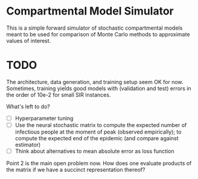 # Compartmental Model Simulator

This is a simple forward simulator of stochastic compartmental models meant to
be used for comparison of Monte Carlo methods to approximate values of
interest.

# TODO
The architecture, data generation, and training setup seem OK for now.
Sometimes, training yields good models with (validation and test) errors
in the order of 10e-2 for small SIR instances.

What's left to do?
* [ ] Hyperparameter tuning
* [ ] Use the neural stochastic matrix to compute the expected number of
  infectious people at the moment of peak (observed empirically); to compute
  the expected end of the epidemic (and compare against estimator)
* [ ] Think about alternatives to mean absolute error as loss function

Point 2 is the main open problem now. How does one evaluate products of the
matrix if we have a succinct representation thereof?
